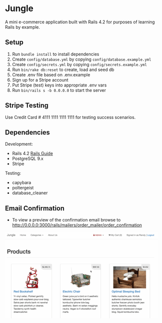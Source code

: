 # Jungle

A mini e-commerce application built with Rails 4.2 for purposes of learning Rails by example.

## Setup

1. Run `bundle install` to install dependencies
2. Create `config/database.yml` by copying `config/database.example.yml`
3. Create `config/secrets.yml` by copying `config/secrets.example.yml`
4. Run `bin/rake db:reset` to create, load and seed db
5. Create .env file based on .env.example
6. Sign up for a Stripe account
7. Put Stripe (test) keys into appropriate .env vars
8. Run `bin/rails s -b 0.0.0.0` to start the server

## Stripe Testing

Use Credit Card # 4111 1111 1111 1111 for testing success scenarios.


## Dependencies
Development: 
* Rails 4.2 [Rails Guide](http://guides.rubyonrails.org/v4.2/)
* PostgreSQL 9.x
* Stripe

Testing:
* capybara
* poltergeist
* database_cleaner


## Email Confirmation

* To view a preview of the confirmation email browse to http://0.0.0.0:3000/rails/mailers/order_mailer/order_confirmation




!["Add to cart and place order"](https://raw.githubusercontent.com/oliviacowan/jungle-rails/063f6dd92b317409390d836caf3e8f8d0ea31cd2/gif/2.gif)